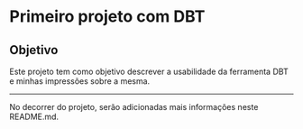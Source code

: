 # Primeiro projeto com DBT

## Objetivo

Este projeto tem como objetivo descrever a usabilidade da ferramenta DBT e minhas impressões sobre a mesma.

---
No decorrer do projeto, serão adicionadas mais informações neste README.md.